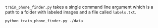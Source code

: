 `train_phone_finder.py`   takes   a   single   command   line   argument   which   is   a   path   to   a
folder   with   labeled   images   and a file called   `labels.txt`.   
```
python train_phone_finder.py ./data 
```
